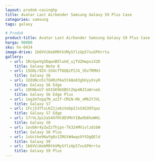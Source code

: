 ```yaml
---
layout: produk-casinghp
title: Avatar Last Airbender Samsung Galaxy S9 Plus Case
categories: samsung
tags: galaxy

# Produk
product-title: Avatar Last Airbender Samsung Galaxy S9 Plus Case
harga: 90000
sku: hn-0434
image-drive: 1b6VViKebM9tkVMySYlzUp57xuSPHrrta
gallery:
  - url: 1RcGpeVgSDqwnB5luUd_ujTUZHwpxiX2D
    title: Galaxy Note 8
  - url: 15GOLr92X-SSOcfT6QQzP2JG_tDvTRMHJ
    title: Galaxy S6
  - url: 1UIUNcn5iTGHRzPAa5tAQe83gbUyyXsyR
    title: Galaxy S6 Edge
  - url: 1OhNbxU7-UXIGK96XBStZmp4NJIaWrxeG
    title: Galaxy S6 Edge Plus
  - url: 1eg2m7ogq7N_azIf-CMiN-Hb_xM62YJVL
    title: Galaxy S7
  - url: 1Fcj53TtsLKZ1je6zVoDpIJsSXG3OTqaz
    title: Galaxy S7 Edge
  - url: 17rVLJpz2aS4GfHl8EVMnYIBwXb6hoWHi
    title: Galaxy S8
  - url: 1ovDAr4yZwZzThjpn-Tk324MVivlzdzbW
    title: Galaxy S8 Plus
  - url: 1sUctke96wYg0z1ZRGtW4wqxXYtDgQEld
    title: Galaxy S9
  - url: 1b6VViKebM9tkVMySYlzUp57xuSPHrrta
    title: Galaxy S9 Plus
---
```

